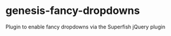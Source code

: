 genesis-fancy-dropdowns
=======================

Plugin to enable fancy dropdowns via the Superfish jQuery plugin